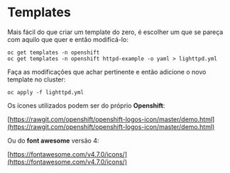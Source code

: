# Templates

Mais fácil do que criar um template do zero, é escolher um que se pareça com aquilo que quer e então modificá-lo:

```
oc get templates -n openshift
oc get templates -n openshift httpd-example -o yaml > lighttpd.yml
```

Faça as modificações que achar pertinente e então adicione o novo template no cluster:

```
oc apply -f lighttpd.yml
```

Os ícones utilizados podem ser do próprio **Openshift**:

[https://rawgit.com/openshift/openshift-logos-icon/master/demo.html](https://rawgit.com/openshift/openshift-logos-icon/master/demo.html)

Ou do **font awesome** versão 4:

[https://fontawesome.com/v4.7.0/icons/](https://fontawesome.com/v4.7.0/icons/)

